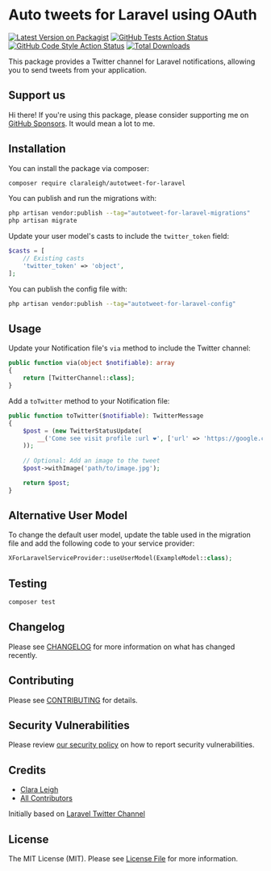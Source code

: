# Auto tweets for Laravel using OAuth

[![Latest Version on Packagist](https://img.shields.io/packagist/v/claraleigh/autotweet-for-laravel.svg?style=flat-square)](https://packagist.org/packages/claraleigh/autotweet-for-laravel)
[![GitHub Tests Action Status](https://img.shields.io/github/actions/workflow/status/claraleigh/autotweet-for-laravel/run-tests.yml?branch=main&label=tests&style=flat-square)](https://github.com/claraleigh/autotweet-for-laravel/actions?query=workflow%3Arun-tests+branch%3Amain)
[![GitHub Code Style Action Status](https://img.shields.io/github/actions/workflow/status/claraleigh/autotweet-for-laravel/fix-php-code-style-issues.yml?branch=main&label=code%20style&style=flat-square)](https://github.com/claraleigh/autotweet-for-laravel/actions?query=workflow%3A"Fix+PHP+code+style+issues"+branch%3Amain)
[![Total Downloads](https://img.shields.io/packagist/dt/claraleigh/autotweet-for-laravel.svg?style=flat-square)](https://packagist.org/packages/claraleigh/autotweet-for-laravel)

This package provides a Twitter channel for Laravel notifications, allowing you to send tweets from your application.

## Support us

Hi there! If you're using this package, please consider supporting me on [GitHub Sponsors](https://github.com/sponsors/ClaraLeigh). It would mean a lot to me.

## Installation

You can install the package via composer:

```bash
composer require claraleigh/autotweet-for-laravel
```

You can publish and run the migrations with:

```bash
php artisan vendor:publish --tag="autotweet-for-laravel-migrations"
php artisan migrate
```

Update your user model's casts to include the `twitter_token` field:

```php
$casts = [
    // Existing casts
    'twitter_token' => 'object',
];
```

You can publish the config file with:

```bash
php artisan vendor:publish --tag="autotweet-for-laravel-config"
```

## Usage

Update your Notification file's `via` method to include the Twitter channel:

```php
public function via(object $notifiable): array
{
    return [TwitterChannel::class];
}
```

Add a `toTwitter` method to your Notification file:

```php
public function toTwitter($notifiable): TwitterMessage
{
    $post = (new TwitterStatusUpdate(
        __('Come see visit profile :url ❤️', ['url' => 'https://google.com/'])
    ));
   
    // Optional: Add an image to the tweet
    $post->withImage('path/to/image.jpg');

    return $post;
}
```

## Alternative User Model

To change the default user model, update the table used in the migration file and add the following code to your service provider:

```php
XForLaravelServiceProvider::useUserModel(ExampleModel::class);
```

## Testing

```bash
composer test
```

## Changelog

Please see [CHANGELOG](CHANGELOG.md) for more information on what has changed recently.

## Contributing

Please see [CONTRIBUTING](CONTRIBUTING.md) for details.

## Security Vulnerabilities

Please review [our security policy](../../security/policy) on how to report security vulnerabilities.

## Credits

- [Clara Leigh](https://github.com/ClaraLeigh)
- [All Contributors](../../contributors)

Initially based on [Laravel Twitter Channel](https://github.com/laravel-notification-channels/twitter)

## License

The MIT License (MIT). Please see [License File](LICENSE.md) for more information.
